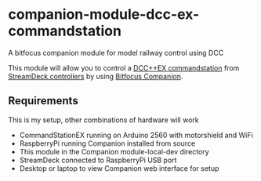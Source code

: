 # companion-module-dcc-ex-commandstation
A bitfocus companion module for model railway control using DCC 

This module will allow you to control a [DCC++EX commandstation](https://dcc-ex.com/index.html) from [StreamDeck controllers](https://www.elgato.com/en/stream-deck) by using [Bitfocus Companion](https://bitfocus.io).

## Requirements
This is my setup, other combinations of hardware will work

* CommandStationEX running on Arduino 2560 with motorshield and WiFi
* RaspberryPi running Companion installed from source
* This module in the Companion module-local-dev directory
* StreamDeck connected to RaspberryPi USB port
* Desktop or laptop to view Companion web interface for setup
